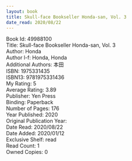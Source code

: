 ```yaml
---
layout: book
title: Skull-face Bookseller Honda-san, Vol. 3
date_read: 2020/08/22
---
```


Book Id: 49988100<br />
Title: Skull-face Bookseller Honda-san, Vol. 3<br />
Author: Honda<br />
Author l-f: Honda, Honda<br />
Additional Authors: 本田<br />
ISBN: 1975331435<br />
ISBN13: 9781975331436<br />
My Rating: 5<br />
Average Rating: 3.89<br />
Publisher: Yen Press<br />
Binding: Paperback<br />
Number of Pages: 176<br />
Year Published: 2020<br />
Original Publication Year: <br />
Date Read: 2020/08/22<br />
Date Added: 2020/01/12<br />
Exclusive Shelf: read<br />
Read Count: 1<br />
Owned Copies: 0<br />

